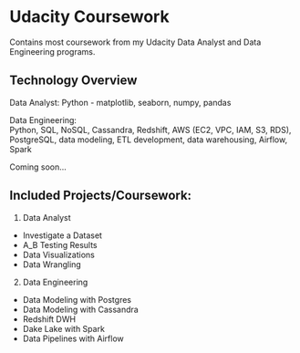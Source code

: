 # Udacity Coursework

Contains most coursework from my Udacity Data Analyst and Data Engineering programs.

## Technology Overview

Data Analyst:
Python - matplotlib, seaborn, numpy, pandas

Data Engineering:<br>
Python, SQL, NoSQL, Cassandra, Redshift, AWS (EC2, VPC, IAM, S3, RDS), PostgreSQL, data modeling, ETL development, data warehousing, Airflow, Spark

Coming soon...

## Included Projects/Coursework:
1. Data Analyst
  - Investigate a Dataset
  - A_B Testing Results
  - Data Visualizations
  - Data Wrangling

2. Data Engineering
  - Data Modeling with Postgres
  - Data Modeling with Cassandra
  - Redshift DWH
  - Dake Lake with Spark
  - Data Pipelines with Airflow

